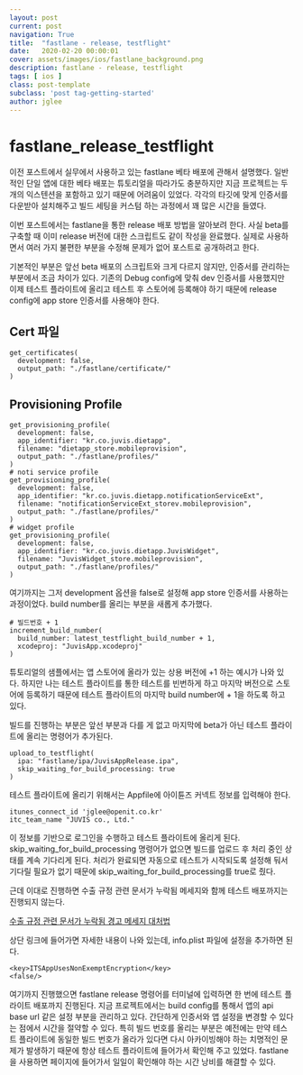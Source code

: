 ```yaml
---
layout: post
current: post
navigation: True
title:  "fastlane - release, testflight"
date:   2020-02-20 00:00:01
cover: assets/images/ios/fastlane_background.png
description: fastlane - release, testflight
tags: [ ios ]
class: post-template
subclass: 'post tag-getting-started'
author: jglee
---
```


# fastlane_release_testflight

이전 포스트에서 실무에서 사용하고 있는 fastlane 베타 배포에 관해서 설명했다. 일반적인 단일 앱에 대한 베타 배포는 튜토리얼을 따라가도 충분하지만 지금 프로젝트는 두 개의 익스텐션을 포함하고 있기 때문에 어려움이 있었다. 각각의 타깃에 맞게 인증서를 다운받아 설치해주고 빌드 세팅을 커스텀 하는 과정에서 꽤 많은 시간을 들였다.

 이번 포스트에서는 fastlane을 통한 release 배포 방법을 알아보려 한다. 사실 beta를 구축할 때 이미 release 버전에 대한 스크립트도 같이 작성을 완료했다. 실제로 사용하면서 여러 가지 불편한 부분을 수정해 문제가 없어 포스트로 공개하려고 한다.

 기본적인 부분은 앞선 beta 배포의 스크립트와 크게 다르지 않지만, 인증서를 관리하는 부분에서 조금 차이가 있다. 기존의 Debug config에 맞춰 dev 인증서를 사용했지만 이제 테스트 플라이트에 올리고 테스트 후 스토어에 등록해야 하기 때문에 release config에 app store 인증서를 사용해야 한다.

## Cert 파일

    get_certificates(
      development: false,
      output_path: "./fastlane/certificate/"
    )

## Provisioning Profile

    get_provisioning_profile(
      development: false,
      app_identifier: "kr.co.juvis.dietapp",
      filename: "dietapp_store.mobileprovision",
      output_path: "./fastlane/profiles/"
    )
    # noti service profile
    get_provisioning_profile(
      development: false,
      app_identifier: "kr.co.juvis.dietapp.notificationServiceExt",
      filename: "notificationServiceExt_storev.mobileprovision",
      output_path: "./fastlane/profiles/"
    )
    # widget profile
    get_provisioning_profile(
      development: false,
      app_identifier: "kr.co.juvis.dietapp.JuvisWidget",
      filename: "JuvisWidget_store.mobileprovision",
      output_path: "./fastlane/profiles/"
    )

여기까지는 그저 development 옵션을 false로 설정해 app store 인증서를 사용하는 과정이었다. build number를 올리는 부분을 새롭게 추가했다.

    # 빌드번호 + 1
    increment_build_number(
      build_number: latest_testflight_build_number + 1,
      xcodeproj: "JuvisApp.xcodeproj"
    )

 튜토리얼의 샘플에서는 앱 스토어에 올라가 있는 상용 버전에 +1 하는 예시가 나와 있다. 하지만 나는 테스트 플라이트를 통한 테스트를 빈번하게 하고 마지막 버전으로 스토어에 등록하기 때문에 테스트 플라이트의 마지막 build number에 + 1을 하도록 하고 있다.

 빌드를 진행하는 부분은 앞선 부분과 다를 게 없고 마지막에 beta가 아닌 테스트 플라이트에 올리는 명령어가 추가된다.

    upload_to_testflight(
      ipa: "fastlane/ipa/JuvisAppRelease.ipa",
      skip_waiting_for_build_processing: true
    )

 테스트 플라이트에 올리기 위해서는 Appfile에 아이튠즈 커넥트 정보를 입력해야 한다.

    itunes_connect_id 'jglee@openit.co.kr'
    itc_team_name "JUVIS co., Ltd."

 이 정보를 기반으로 로그인을 수행하고 테스트 플라이트에 올리게 된다. skip_waiting_for_build_processing 명령어가 없으면 빌드를 업로드 후 처리 중인 상태를 계속 기다리게 된다. 처리가 완료되면 자동으로 테스트가 시작되도록 설정해 둬서 기다릴 필요가 없기 때문에 skip_waiting_for_build_processing를 true로 줬다.

 근데 이대로 진행하면 수출 규정 관련 문서가 누락됨 메세지와 함께 테스트 배포까지는 진행되지 않는다.

[수출 규정 관련 문서가 누락됨 경고 메세지 대처법](https://zetal.tistory.com/entry/수출-규정-관련-문서가-누락됨-경고-메세지-대처법)

 상단 링크에 들어가면 자세한 내용이 나와 있는데, info.plist 파일에 설정을 추가하면 된다.

    <key>ITSAppUsesNonExemptEncryption</key>
    <false/>

여기까지 진행했으면 fastlane release 명령어를 터미널에 입력하면 한 번에 테스트 플라이트 배포까지 진행된다. 지금 프로젝트에서는 build config를 통해서 앱의 api base url 같은 설정 부분을 관리하고 있다. 간단하게 인증서와 앱 설정을 변경할 수 있다는 점에서 시간을 절약할 수 있다. 특히 빌드 번호를 올리는 부분은 예전에는 만약 테스트 플라이트에 동일한 빌드 번호가 올라가 있다면 다시 아카이빙해야 하는 치명적인 문제가 발생하기 때문에 항상 테스트 플라이트에 들어가서 확인해 주고 있었다. fastlane을 사용하면 페이지에 들어가서 일일이 확인해야 하는 시간 낭비를 해결할 수 있다.
